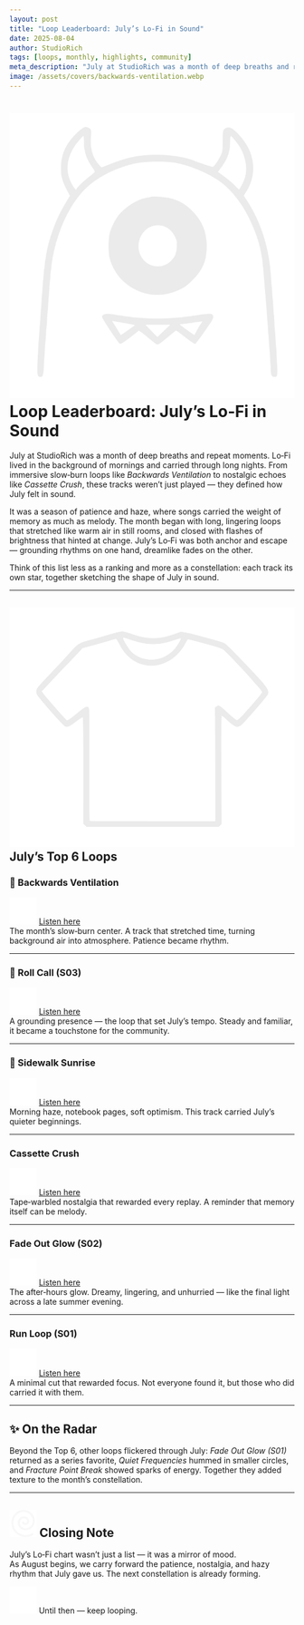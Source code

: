 ```yaml
---
layout: post
title: "Loop Leaderboard: July’s Lo‑Fi in Sound"
date: 2025-08-04
author: StudioRich
tags: [loops, monthly, highlights, community]
meta_description: "July at StudioRich was a month of deep breaths and repeat moments. Lo‑Fi carried through mornings and long nights, with six tracks defining the month’s sound."
image: /assets/covers/backwards-ventilation.webp
---
```


# <img src="/assets/icons/one-eyed-monster.svg" alt="One Eyed Monster icon" class="icon-sm" /> Loop Leaderboard: July’s Lo‑Fi in Sound

July at StudioRich was a month of deep breaths and repeat moments. Lo‑Fi lived in the background of mornings and carried through long nights. From immersive slow‑burn loops like _Backwards Ventilation_ to nostalgic echoes like _Cassette Crush_, these tracks weren’t just played — they defined how July felt in sound.

It was a season of patience and haze, where songs carried the weight of memory as much as melody. The month began with long, lingering loops that stretched like warm air in still rooms, and closed with flashes of brightness that hinted at change. July’s Lo‑Fi was both anchor and escape — grounding rhythms on one hand, dreamlike fades on the other.

Think of this list less as a ranking and more as a constellation: each track its own star, together sketching the shape of July in sound.

---

## <img src="/assets/icons/t-shirt.svg" alt="T-shirt icon" class="icon-sm" /> July’s Top 6 Loops

### 🥇 Backwards Ventilation

<img src="/assets/icons/headphones.svg" alt="Headphones icon" class="icon-sm" /> [Listen here](/tracks/backwards-ventilation/?autoplay=1)  
The month’s slow‑burn center. A track that stretched time, turning background air into atmosphere. Patience became rhythm.

---

### 🥈 Roll Call (S03)

<img src="/assets/icons/headphones.svg" alt="Headphones icon" class="icon-sm" /> [Listen here](/tracks/roll-call-s03/?autoplay=1)  
A grounding presence — the loop that set July’s tempo. Steady and familiar, it became a touchstone for the community.

---

### 🥉 Sidewalk Sunrise

<img src="/assets/icons/headphones.svg" alt="Headphones icon" class="icon-sm" /> [Listen here](/tracks/sidewalk-sunrise/?autoplay=1)  
Morning haze, notebook pages, soft optimism. This track carried July’s quieter beginnings.

---

### Cassette Crush

<img src="/assets/icons/headphones.svg" alt="Headphones icon" class="icon-sm" /> [Listen here](/tracks/cassette-crush/?autoplay=1)  
Tape‑warbled nostalgia that rewarded every replay. A reminder that memory itself can be melody.

---

### Fade Out Glow (S02)

<img src="/assets/icons/headphones.svg" alt="Headphones icon" class="icon-sm" /> [Listen here](/tracks/fade-out-glow-s02/?autoplay=1)  
The after‑hours glow. Dreamy, lingering, and unhurried — like the final light across a late summer evening.

---

### Run Loop (S01)

<img src="/assets/icons/headphones.svg" alt="Headphones icon" class="icon-sm" /> [Listen here](/tracks/run-loop-s01/?autoplay=1)  
A minimal cut that rewarded focus. Not everyone found it, but those who did carried it with them.

---

## ✨ On the Radar

Beyond the Top 6, other loops flickered through July: _Fade Out Glow (S01)_ returned as a series favorite, _Quiet Frequencies_ hummed in smaller circles, and _Fracture Point Break_ showed sparks of energy. Together they added texture to the month’s constellation.

---

## <img src="/assets/icons/spiral.svg" alt="Spiral icon" class="icon-sm" /> Closing Note

July’s Lo‑Fi chart wasn’t just a list — it was a mirror of mood.  
As August begins, we carry forward the patience, nostalgia, and hazy rhythm that July gave us. The next constellation is already forming.

<img src="/assets/icons/headphones.svg" alt="Headphones icon" class="icon-sm" /> Until then — keep looping.
